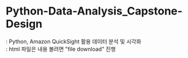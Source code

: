 # Python-Data-Analysis_Capstone-Design
: Python, Amazon QuickSight 활용 데이터 분석 및 시각화  
: html 파일은 내용 볼려면 "file download" 진행
